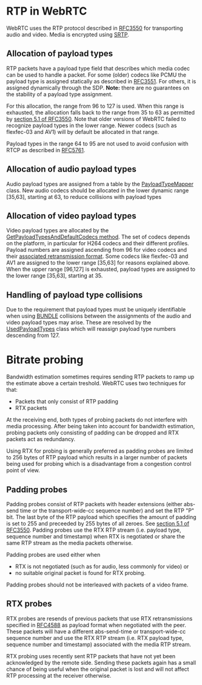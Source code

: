 <!-- go/cmark -->
<!--* freshness: {owner: 'hta' reviewed: '2021-06-03'} *-->

# RTP in WebRTC

WebRTC uses the RTP protocol described in
[RFC3550](https://datatracker.ietf.org/doc/html/rfc3550) for transporting audio
and video. Media is encrypted using [SRTP](./srtp.md).

## Allocation of payload types

RTP packets have a payload type field that describes which media codec can be
used to handle a packet. For some (older) codecs like PCMU the payload type is
assigned statically as described in
[RFC3551](https://datatracker.ietf.org/doc/html/rfc3551). For others, it is
assigned dynamically through the SDP. **Note:** there are no guarantees on the
stability of a payload type assignment.

For this allocation, the range from 96 to 127 is used. When this range is
exhausted, the allocation falls back to the range from 35 to 63 as permitted by
[section 5.1 of RFC3550][1]. Note that older versions of WebRTC failed to
recognize payload types in the lower range. Newer codecs (such as flexfec-03 and
AV1) will by default be allocated in that range.

Payload types in the range 64 to 95 are not used to avoid confusion with RTCP as
described in [RFC5761](https://datatracker.ietf.org/doc/html/rfc5761).

## Allocation of audio payload types

Audio payload types are assigned from a table by the [PayloadTypeMapper][2]
class. New audio codecs should be allocated in the lower dynamic range [35,63],
starting at 63, to reduce collisions with payload types

## Allocation of video payload types

Video payload types are allocated by the
[GetPayloadTypesAndDefaultCodecs method][3]. The set of codecs depends on the
platform, in particular for H264 codecs and their different profiles. Payload
numbers are assigned ascending from 96 for video codecs and their
[associated retransmission format](https://datatracker.ietf.org/doc/html/rfc4588).
Some codecs like flexfec-03 and AV1 are assigned to the lower range [35,63] for
reasons explained above. When the upper range [96,127] is exhausted, payload
types are assigned to the lower range [35,63], starting at 35.

## Handling of payload type collisions

Due to the requirement that payload types must be uniquely identifiable when
using [BUNDLE](https://datatracker.ietf.org/doc/html/rfc8829) collisions between
the assignments of the audio and video payload types may arise. These are
resolved by the [UsedPayloadTypes][4] class which will reassign payload type
numbers descending from 127.

# Bitrate probing

Bandwidth estimation sometimes requires sending RTP packets to ramp up the
estimate above a certain treshold. WebRTC uses two techniques for that:

* Packets that only consist of RTP padding
* RTX packets

At the receiving end, both types of probing packets do not interfere with media processing.
After being taken into account for bandwidth estimation, probing packets only consisting
of padding can be dropped and RTX packets act as redundancy.

Using RTX for probing is generally preferred as padding probes are limited to 256 bytes
of RTP payload which results in a larger number of packets being used for probing which
is a disadvantage from a congestion control point of view.

## Padding probes

Padding probes consist of RTP packets with header extensions (either abs-send time or
the transport-wide-cc sequence number) and set the RTP "P" bit. The last byte of the
RTP payload which specifies the amount of padding is set to 255 and preceeded by 255
bytes of all zeroes. See [section 5.1 of RFC3550][1].
Padding probes use the RTX RTP stream (i.e. payload type, sequence number and timestamp)
when RTX is negotiated or share the same RTP stream as the media packets otherwise.

Padding probes are used either when
* RTX is not negotiated (such as for audio, less commonly for video) or
* no suitable original packet is found for RTX probing.

Padding probes should not be interleaved with packets of a video frame.

## RTX probes

RTX probes are resends of previous packets that use RTX retransmissions specified in
[RFC4588](https://www.rfc-editor.org/rfc/rfc4588) as payload format when negotiated with
the peer. These packets will have a different abs-send-time or transport-wide-cc sequence
number and use the RTX RTP stream (i.e. RTX payload type, sequence number and timestamp)
associated with the media RTP stream.

RTX probing uses recently sent RTP packets that have not yet been acknowledged by
the remote side. Sending these packets again has a small chance of being useful when the
original packet is lost and will not affect RTP processing at the receiver otherwise.

[1]: https://datatracker.ietf.org/doc/html/rfc3550#section-5.1
[2]: https://source.chromium.org/chromium/chromium/src/+/main:third_party/webrtc/media/engine/payload_type_mapper.cc;l=25;drc=4f26a3c7e8e20e0e0ca4ca67a6ebdf3f5543dc3f
[3]: https://source.chromium.org/chromium/chromium/src/+/main:third_party/webrtc/media/engine/webrtc_video_engine.cc;l=119;drc=b412efdb780c86e6530493afa403783d14985347
[4]: https://source.chromium.org/chromium/chromium/src/+/main:third_party/webrtc/pc/used_ids.h;l=94;drc=b412efdb780c86e6530493afa403783d14985347
